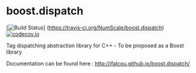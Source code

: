 # boost.dispatch

[![Build Status](https://travis-ci.org/NumScale/boost.dispatch.png?branch=master)]
 (https://travis-ci.org/NumScale/boost.dispatch)
[![codecov.io](http://codecov.io/github/NumScale/boost.dispatch/coverage.svg?branch=master)](http://codecov.io/github/NumScale/boost.dispatch?branch=master)

Tag dispatching abstraction library for C++ - To be proposed as a Boost library

Documentation can be found here : http://jfalcou.github.io/boost.dispatch/
